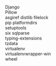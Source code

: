 Django	
Pillow	
asgiref	
distlib	
filelock	
pip	
platformdirs	
setuptools	
six	
sqlparse	
typing-extensions	
tzdata	
virtualenv	
virtualenvwrapper-win	
wheel	
